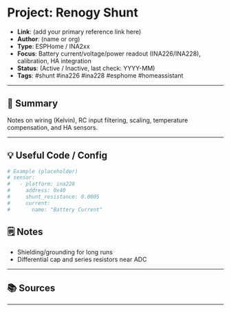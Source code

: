# Project: Renogy Shunt

- **Link**: (add your primary reference link here)
- **Author**: (name or org)
- **Type**: ESPHome / INA2xx
- **Focus**: Battery current/voltage/power readout (INA226/INA228), calibration, HA integration
- **Status**: (Active / Inactive, last check: YYYY-MM)
- **Tags**: #shunt #ina226 #ina228 #esphome #homeassistant

---

## 🔎 Summary
Notes on wiring (Kelvin), RC input filtering, scaling, temperature compensation, and HA sensors.

---

## 💡 Useful Code / Config
```yaml
# Example (placeholder)
# sensor:
#   - platform: ina228
#     address: 0x40
#     shunt_resistance: 0.0005
#     current:
#       name: "Battery Current"
```

## 🗒️ Notes
- Shielding/grounding for long runs
- Differential cap and series resistors near ADC

---

## 📚 Sources

---
